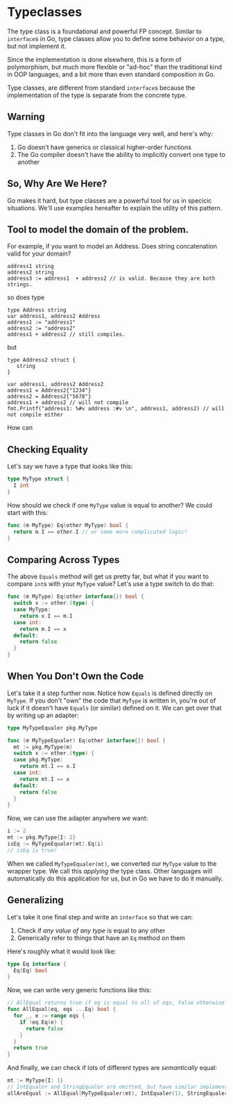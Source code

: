 # Typeclasses

The type class is a foundational and powerful FP concept. Similar to `interface`s in Go, type classes allow you to define some behavior on a type, but not implement it.

Since the implementation is done elsewhere, this is a form of polymorphism, but much more flexible or "ad-hoc" than the traditional kind in OOP languages, and a bit more than even standard composition in Go.

Type classes, are different from standard `interface`s because the implementation of the type is separate from the concrete type.

## Warning

Type classes in Go don't fit into the language very well, and here's why:

1. Go doesn't have generics or classical higher-order functions
2. The Go compiler doesn't have the ability to implicitly convert one type to another

## So, Why Are We Here?

Go makes it hard, but type classes are a powerful tool for us in specicic situations. We'll use examples hereafter to explain the utility of this pattern.

## Tool to model the domain of the problem.

For example, if you want to model an Address. Does string concatenation valid for your domain?
```
address1 string
address2 string
address3 := address1  + address2 // is valid. Because they are both strings.

```
so does type
```
type Address string
var address1, address2 Address
address1 := "address1"
address2 := "address2"
address1 + address2 // still compiles.
```
but

```
type Address2 struct {
   string
}

var address1, address2 Address2
address1 = Address2{"1234"}
address2 = Address2{"5678"}
address1 + address2 // will not compile
fmt.Printf("address1: %#v address :#v \n", address1, address2) // will not compile either

```

How can
## Checking Equality

Let's say we have a type that looks like this:

```go
type MyType struct {
  I int
}
```

How should we check if one `MyType` value is equal to another? We could start with this:

```go
func (m MyType) Eq(other MyType) bool {
  return m.I == other.I // or some more complicated logic!
}
```

## Comparing Across Types

The above `Equals` method will get us pretty far, but what if you want to compare `int`s with your `MyType` value? Let's use a type switch to do that:

```go
func (m MyType) Eq(other interface{}) bool {
  switch x := other.(type) {
  case MyType:
    return x.I == m.I
  case int:
    return m.I == x
  default:
    return false
  }
}
```

## When You Don't Own the Code

Let's take it a step further now. Notice how `Equals` is defined directly on `MyType`. If you don't "own" the code that `MyType` is written in, you're out of luck if it doesn't have `Equals` (or similar) defined on it. We can get over that by writing up an adapter:

```go
type MyTypeEqualer pkg.MyType

func (m MyTypeEqualer) Eq(other interface{}) bool {
  mt := pkg.MyType(m)
  switch x := other.(type) {
  case pkg.MyType:
    return mt.I == x.I
  case int:
    return mt.I == x
  default:
    return false
  }
}
```

Now, we can use the adapter anywhere we want:

```go
i := 2
mt := pkg.MyType{I: 2}
isEq := MyTypeEqualer(mt).Eq(i)
// isEq is true!
```

When we called `MyTypeEqualer(mt)`, we converted our `MyType` value to the wrapper type. We call this _applying_ the type class. Other languages will automatically do this application for us, but in Go we have to do it manually.

## Generalizing

Let's take it one final step and write an `interface` so that we can:

1. Check if _any value of any type_ is equal to any other
2. Generically refer to things that have an `Eq` method on them

Here's roughly what it would look like:

```go
type Eq interface {
  Eq(Eq) bool
}
```

Now, we can write very generic functions like this:

```go
// AllEqual returns true if eq is equal to all of eqs, false otherwise
func AllEqual(eq, eqs ...Eq) bool {
  for _, e := range eqs {
    if !eq.Eq(e) {
      return false
    }
  }
  return true
}
```

And finally, we can check if lots of different types are _semantically_ equal:

```go
mt := MyType{I: 1}
// IntEqualer and StringEqualer are omitted, but have similar implementations as we've seen in this document
allAreEqual := AllEqual(MyTypeEqualer(mt), IntEqualer(1), StringEqualer("1"))
```
